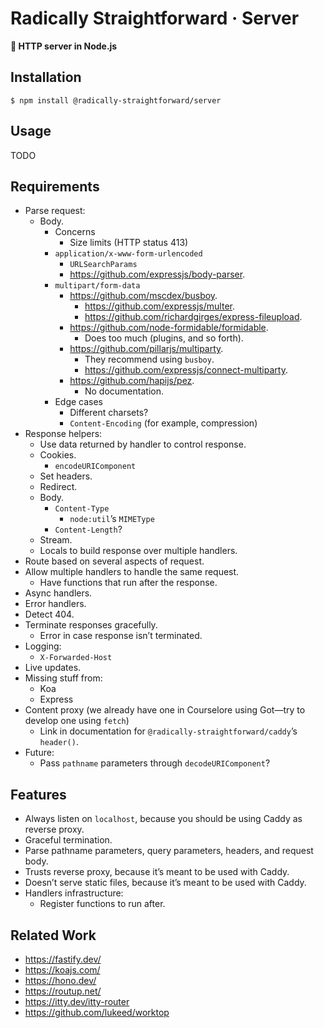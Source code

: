 # Radically Straightforward · Server

**🦾 HTTP server in Node.js**

## Installation

```console
$ npm install @radically-straightforward/server
```

## Usage

TODO

## Requirements

- Parse request:
  - Body.
    - Concerns
      - Size limits (HTTP status 413)
    - `application/x-www-form-urlencoded`
      - `URLSearchParams`
      - <https://github.com/expressjs/body-parser>.
    - `multipart/form-data`
      - <https://github.com/mscdex/busboy>.
        - <https://github.com/expressjs/multer>.
        - <https://github.com/richardgirges/express-fileupload>.
      - <https://github.com/node-formidable/formidable>.
        - Does too much (plugins, and so forth).
      - <https://github.com/pillarjs/multiparty>.
        - They recommend using `busboy`.
        - <https://github.com/expressjs/connect-multiparty>.
      - <https://github.com/hapijs/pez>.
        - No documentation.
    - Edge cases
      - Different charsets?
      - `Content-Encoding` (for example, compression)
- Response helpers:
  - Use data returned by handler to control response.
  - Cookies.
    - `encodeURIComponent`
  - Set headers.
  - Redirect.
  - Body.
    - `Content-Type`
      - `node:util`’s `MIMEType`
    - `Content-Length`?
  - Stream.
  - Locals to build response over multiple handlers.
- Route based on several aspects of request.
- Allow multiple handlers to handle the same request.
  - Have functions that run after the response.
- Async handlers.
- Error handlers.
- Detect 404.
- Terminate responses gracefully.
  - Error in case response isn’t terminated.
- Logging:
  - `X-Forwarded-Host`
- Live updates.
- Missing stuff from:
  - Koa
  - Express
- Content proxy (we already have one in Courselore using Got—try to develop one using `fetch`)
  - Link in documentation for `@radically-straightforward/caddy`’s `header()`.
- Future:
  - Pass `pathname` parameters through `decodeURIComponent`?

## Features

- Always listen on `localhost`, because you should be using Caddy as reverse proxy.
- Graceful termination.
- Parse pathname parameters, query parameters, headers, and request body.
- Trusts reverse proxy, because it’s meant to be used with Caddy.
- Doesn’t serve static files, because it’s meant to be used with Caddy.
- Handlers infrastructure:
  - Register functions to run after.

## Related Work

- <https://fastify.dev/>
- <https://koajs.com/>
- <https://hono.dev/>
- <https://routup.net/>
- <https://itty.dev/itty-router>
- <https://github.com/lukeed/worktop>
